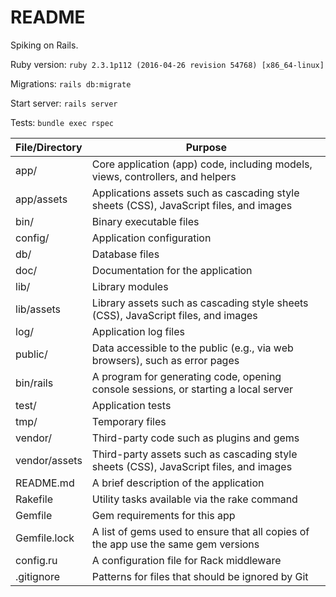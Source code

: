 # README

Spiking on Rails.

Ruby version: `ruby 2.3.1p112 (2016-04-26 revision 54768) [x86_64-linux]`

Migrations: `rails db:migrate`

Start server: `rails server`

Tests: `bundle exec rspec`



File/Directory |  Purpose
---|---
app/ | Core application (app) code, including models, views, controllers, and helpers
app/assets | Applications assets such as cascading style sheets (CSS), JavaScript files, and images
bin/ | Binary executable files
config/ | Application configuration
db/ | Database files
doc/ | Documentation for the application
lib/  | Library modules
lib/assets |  Library assets such as cascading style sheets (CSS), JavaScript files, and images
log/  | Application log files
public/ | Data accessible to the public (e.g., via web browsers), such as error pages
bin/rails | A program for generating code, opening console sessions, or starting a local server
test/ | Application tests
tmp/ | Temporary files
vendor/ | Third-party code such as plugins and gems
vendor/assets | Third-party assets such as cascading style sheets (CSS), JavaScript files, and images
README.md | A brief description of the application
Rakefile |  Utility tasks available via the rake command
Gemfile | Gem requirements for this app
Gemfile.lock | A list of gems used to ensure that all copies of the app use the same gem versions
config.ru | A configuration file for Rack middleware
.gitignore |  Patterns for files that should be ignored by Git